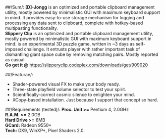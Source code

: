 ##/Sum/:
**[D]-Jongg** is an optimized and portable clipboard management utility, mostly powered by minimalistic GUI with maximum keyboard support in mind. It provides easy-to-use storage mechanism for logging and processing any data sent to clipboard, complete with hotkey-based multipasting functionality.  
**Slippery Clip** is an optimized and portable clipboard management utility, mostly powered by minimalistic GUI with maximum keyboard support in mind.  is an experimental 3D puzzle game, written in ~3 days as self-imposed challenge. It entrusts player with rather important task of dismantling giant space cube by removing matching pairs. Mostly reported as casual.  
**Go get it @** https://slipperyclip.codeplex.com/downloads/get/909020

##/Featurae/:
-	Shader-powered visual FX to make your body ready.
-	Three-state playfield volume selector to test your spirit.
-	Scientifically-correct cosmic silence to enlighten your mind.
-	XCopy-based installation. Just because I support that concept so hard.

##/Requirements (tested)/:
**Proc. Unit >=** Pentium 4, 2.0GHz  
**R.A.M. >=** 2.0GB  
**Hard Drive >=** 6MB  
**GCard:** Radeon 9550+  
**Tech:** DX9, WinXP+, Pixel Shaders 2.0.  
